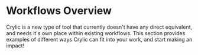 # Workflows Overview

Crylic is a new type of tool that currently doesn't have any direct equivalent, and needs it's own place within existing workflows. This section provides examples of different ways Crylic can fit into your work, and start making an impact!
